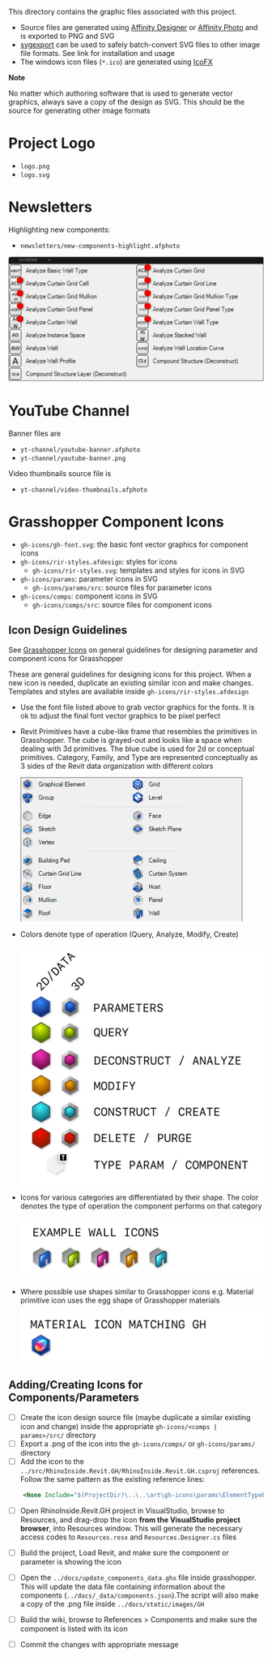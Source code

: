 This directory contains the graphic files associated with this project.

- Source files are generated using [Affinity Designer](https://affinity.serif.com/en-gb/designer/) or [Affinity Photo](https://affinity.serif.com/en-gb/photo/) and is exported to PNG and SVG
- [svgexport](https://github.com/shakiba/svgexport) can be used to safely batch-convert SVG files to other image file formats. See link for installation and usage
- The windows icon files (`*.ico`) are generated using [IcoFX](https://icofx.ro/)

**Note**

No matter which authoring software that is used to generate vector graphics, always save a copy of the design as SVG. This should be the source for generating other image formats


# Project Logo

- `logo.png`
- `logo.svg`

# Newsletters

Highlighting new components:

- `newsletters/new-components-highlight.afphoto`

![](newsletters/new-components-highlight.png)

# YouTube Channel

Banner files are

- `yt-channel/youtube-banner.afphoto`
- `yt-channel/youtube-banner.png`

Video thumbnails source file is

- `yt-channel/video-thumbnails.afphoto`


# Grasshopper Component Icons

- `gh-icons/gh-font.svg`: the basic font vector graphics for component icons
- `gh-icons/rir-styles.afdesign`: styles for icons
  - `gh-icons/rir-styles.svg`: templates and styles for icons in SVG
- `gh-icons/params`: parameter icons in SVG
  - `gh-icons/params/src`: source files for parameter icons
- `gh-icons/comps`: component icons in SVG
  - `gh-icons/comps/src`: source files for component icons

## Icon Design Guidelines

See [Grasshopper Icons](https://developer.rhino3d.com/guides/grasshopper/grasshopper-icons/) on general guidelines for designing parameter and component icons for Grasshopper

These are general guidelines for designing icons for this project. When a new icon is needed, duplicate an existing similar icon and make changes. Templates and styles are available inside `gh-icons/rir-styles.afdesign`

- Use the font file listed above to grab vector graphics for the fonts. It is ok to adjust the final font vector graphics to be pixel perfect
- Revit Primitives have a cube-like frame that resembles the primitives in Grasshopper. The cube is grayed-out and looks like a space when dealing with 3d primitives. The blue cube is used for 2d or conceptual primitives. Category, Family, and Type are represented conceptually as 3 sides of the Revit data organization with different colors

    ![](gh-icons/revit-primitives.png)

- Colors denote type of operation (Query, Analyze, Modify, Create)

    ![](gh-icons/rir-conventions@2x.png)

- Icons for various categories are differentiated by their shape. The color denotes the type of operation the component performs on that category

    ![](gh-icons/rir-compcolors@2x.png)

- Where possible use shapes similar to Grasshopper icons e.g. Material primitive icon uses the egg shape of Grasshopper materials

    ![](gh-icons/rir-compmat@2x.png)


## Adding/Creating Icons for Components/Parameters

- [ ] Create the icon design source file (maybe duplicate a similar existing icon and change) inside the appropriate `gh-icons/<comps | params>/src/` directory
- [ ] Export a .png of the icon into the `gh-icons/comps/` or `gh-icons/params/` directory
- [ ] Add the icon to the `../src/RhinoInside.Revit.GH/RhinoInside.Revit.GH.csproj` references. Follow the same pattern as the existing reference lines:

```xml
    <None Include="$(ProjectDir)\..\..\art\gh-icons\params\ElementTypeByName.png"><Link>Art\Parameters\ElementTypeByName.png</Link></None>
```
- [ ] Open RhinoInside.Revit.GH project in VisualStudio, browse to Resources, and drag-drop the icon **from the VisualStudio project browser**, into Resources window. This will generate the necessary access codes to `Resources.resx` and `Resources.Designer.cs` files
- [ ] Build the project, Load Revit, and make sure the component or parameter is showing the icon
- [ ] Open the `../docs/update_components_data.ghx` file inside grasshopper. This will update the data file containing information about the components (`../docs/_data/components.json`).The script will also make a copy of the .png file inside `../docs/static/images/GH`
- [ ] Build the wiki, browse to References > Components and make sure the component is listed with its icon
- [ ] Commit the changes with appropriate message


